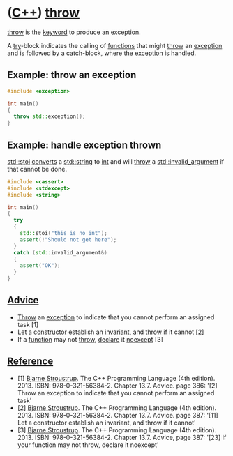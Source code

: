 # ([C++](Cpp.md)) [throw](CppThrow.md)

[throw](CppThrow.md) is the [keyword](CppKeyword.md) to produce an
exception.

A [try](CppTry.md)-block indicates the calling of
[functions](CppFunction.md) that might [throw](CppThrow.md) an
[exception](CppException.md) and is followed by a
[catch](CppCatch.md)-block, where the [exception](CppException.md) is
handled.

## Example: throw an exception

```c++
#include <exception>

int main()
{
  throw std::exception();
}
```

## Example: handle exception thrown

[std::stoi](CppStdStoi.md) [converts](CppConvert.md) a [std::string](CppStdString.md) to [int](CppInt.md) and will
[throw](CppThrow.md) a [std::invalid_argument](CppStdInvalid_argument.md) if
that cannot be done.

```c++
#include <cassert>
#include <stdexcept>
#include <string>

int main()
{
  try
  {
    std::stoi("this is no int");
    assert(!"Should not get here");
  }
  catch (std::invalid_argument&)
  {
    assert("OK");
  }
}
```

## [Advice](CppAdvice.md)

-   [Throw](CppThrow.md) an [exception](CppException.md) to indicate
    that you cannot perform an assigned task [1]
-   Let a [constructor](CppConstructor.md) establish an
    [invariant](CppInvariant.md), and [throw](CppThrow.md) if it
    cannot [2]
-   If a [function](CppFunction.md) may not [throw](CppThrow.md),
    [declare](CppDeclaration.md) it [noexcept](CppNoexcept.md) [3]

## [Reference](CppReferences.md)

 * [1] [Bjarne Stroustrup](CppBjarneStroustrup.md). The C++ Programming Language (4th edition). 2013. ISBN: 978-0-321-56384-2. Chapter 13.7. Advice. page 386: '[2] Throw an exception to indicate that you cannot perform an assigned task'
 * [2] [Bjarne Stroustrup](CppBjarneStroustrup.md). The C++ Programming Language (4th edition). 2013. ISBN: 978-0-321-56384-2. Chapter 13.7. Advice. page 387: '[11] Let a constructor establish an invariant, and throw if it cannot'
 * [3] [Bjarne Stroustrup](CppBjarneStroustrup.md). The C++ Programming Language (4th edition). 2013. ISBN: 978-0-321-56384-2. Chapter 13.7. Advice, page 387: '[23] If your function may not throw, declare it noexcept'
